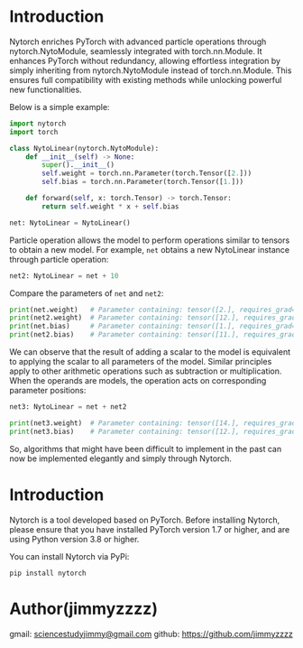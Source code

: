 # Introduction

Nytorch enriches PyTorch with advanced particle operations through nytorch.NytoModule, seamlessly integrated with torch.nn.Module. It enhances PyTorch without redundancy, allowing effortless integration by simply inheriting from nytorch.NytoModule instead of torch.nn.Module. This ensures full compatibility with existing methods while unlocking powerful new functionalities.

Below is a simple example:

```python
import nytorch
import torch

class NytoLinear(nytorch.NytoModule):
    def __init__(self) -> None:
        super().__init__()
        self.weight = torch.nn.Parameter(torch.Tensor([2.]))
        self.bias = torch.nn.Parameter(torch.Tensor([1.]))

    def forward(self, x: torch.Tensor) -> torch.Tensor:
        return self.weight * x + self.bias

net: NytoLinear = NytoLinear()
```

Particle operation allows the model to perform operations similar to tensors to obtain a new model.
For example, `net` obtains a new NytoLinear instance through particle operation:

```python
net2: NytoLinear = net + 10
```

Compare the parameters of `net` and `net2`:

```python
print(net.weight)   # Parameter containing: tensor([2.], requires_grad=True)
print(net2.weight)  # Parameter containing: tensor([12.], requires_grad=True)
print(net.bias)     # Parameter containing: tensor([1.], requires_grad=True)
print(net2.bias)    # Parameter containing: tensor([11.], requires_grad=True)
```

We can observe that the result of adding a scalar to the model is equivalent to applying the scalar to all parameters of the model. Similar principles apply to other arithmetic operations such as subtraction or multiplication. When the operands are models, the operation acts on corresponding parameter positions:

```python
net3: NytoLinear = net + net2

print(net3.weight)  # Parameter containing: tensor([14.], requires_grad=True)
print(net3.bias)    # Parameter containing: tensor([12.], requires_grad=True)
```

So, algorithms that might have been difficult to implement in the past can now be implemented elegantly and simply through Nytorch.


# Introduction

Nytorch is a tool developed based on PyTorch.
Before installing Nytorch, please ensure that you have installed PyTorch version 1.7 or higher, and are using Python version 3.8 or higher.

You can install Nytorch via PyPi:

```
pip install nytorch
```


# Author(jimmyzzzz)

gmail: sciencestudyjimmy@gmail.com
github: https://github.com/jimmyzzzz
